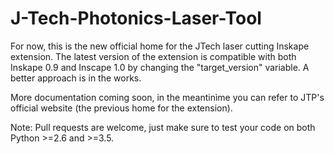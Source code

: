 # J-Tech-Photonics-Laser-Tool

For now, this is the new official home for the JTech laser cutting Inskape extension.
The latest version of the extension is compatible with both Inskape 0.9 and Inscape 1.0 by changing the "target_version" variable. A better approach is in the works.

More documentation coming soon, in the meantinìme you can refer to JTP's official website (the previous home for the extension).

Note: Pull requests are welcome, just make sure to test your code on both Python >=2.6 and >=3.5.
